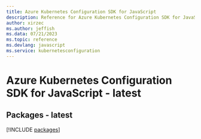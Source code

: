 ```yaml
---
title: Azure Kubernetes Configuration SDK for JavaScript
description: Reference for Azure Kubernetes Configuration SDK for JavaScript
author: xirzec
ms.author: jeffish
ms.data: 07/21/2023
ms.topic: reference
ms.devlang: javascript
ms.service: kubernetesconfiguration
---
```

# Azure Kubernetes Configuration SDK for JavaScript - latest
## Packages - latest
[!INCLUDE [packages](kubernetes-configuration-index.md)]